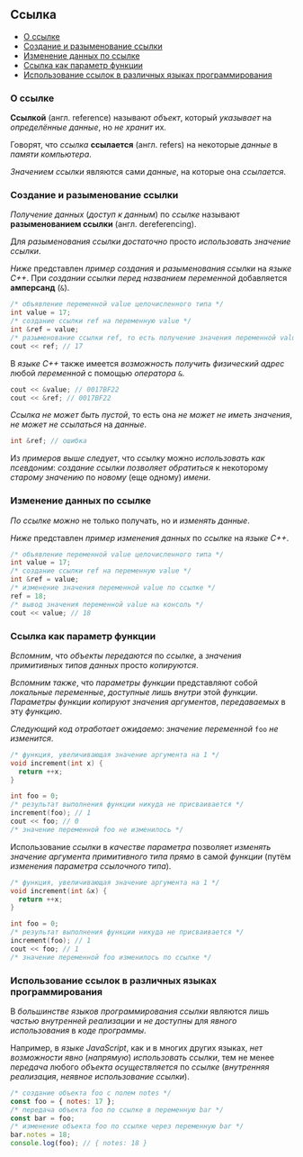 ## Ссылка
- [О ссылке](#о-ссылке)
- [Создание и разыменование ссылки](#создание-и-разыменование-ссылки)
- [Изменение данных по ссылке](#изменение-данных-по-ссылке)
- [Ссылка как параметр функции](#ссылка-как-параметр-функции)
- [Использование ссылок в различных языках программирования](#использование-ссылок-в-различных-языках-программирования)

### О ссылке

**Ссылкой** (англ. reference) называют *объект*, который *указывает* на *определённые данные*, но *не хранит* их.

Говорят, что *ссылка* **ссылается** (англ. refers) на некоторые *данные* в *памяти компьютера*.

*Значением ссылки* являются сами *данные*, на которые она *ссылается*.

### Создание и разыменование ссылки

*Получение данных* (*доступ к данным*) по *ссылке* называют **разыменованием ссылки** (англ. dereferencing).

Для *разыменования ссылки достаточно* просто *использовать значение ссылки*.

<!--
*Разыменование ссылки производится неявно* (*автоматически*): для *разыменования* достаточно вы
-->

*Ниже* представлен *пример создания* и *разыменования ссылки* на *языке C++*. При *создании ссылки* *перед названием переменной* добавляется **амперсанд** (`&`).
```cpp
/* объявление переменной value целочисленного типа */
int value = 17;
/* создание ссылки ref на переменную value */
int &ref = value;
/* разыменование ссылки ref, то есть получение значения переменной value, и вывод значения на консоль */
cout << ref; // 17
```

В *языке C++* также имеется *возможность получить физический адрес* любой *переменной* с помощью *оператора* `&`.
```cpp
cout << &value; // 0017BF22
cout << &ref; // 0017BF22
```


*Ссылка не может быть пустой*, то есть она *не может не иметь значения*, *не может не ссылаться* на *данные*.
```cpp
int &ref; // ошибка
```

Из *примеров выше следует*, что *ссылку* можно *использовать как псевдоним*: *создание ссылки позволяет обратиться* к некоторому *старому значению* по *новому* (еще одному) *имени*.


### Изменение данных по ссылке

*По ссылке можно* не только получать, но и *изменять данные*.

*Ниже* представлен *пример изменения данных* по *ссылке* на *языке C++*. 

```cpp
/* объявление переменной value целочисленного типа */
int value = 17;
/* создание ссылки ref на переменную value */
int &ref = value;
/* изменение значения переменной value по ссылке */
ref = 18;
/* вывод значения переменной value на консоль */
cout << value; // 18
```

### Ссылка как параметр функции

*Вспомним*, что *объекты передаются* по *ссылке*, а *значения примитивных типов данных* просто *копируются*.

*Вспомним также*, что *параметры функции* представляют собой *локальные переменные*, *доступные лишь внутри* этой *функции*. *Параметры функции копируют* *значения аргументов*, *передаваемых* в эту *функцию*.

*Следующий код отработает ожидаемо*: *значение переменной* `foo` *не изменится*.
```cpp
/* функция, увеличивающая значение аргумента на 1 */
void increment(int x) {
  return ++x;
}

int foo = 0;
/* результат выполнения функции никуда не присваивается */
increment(foo); // 1
cout << foo; // 0
/* значение переменной foo не изменилось */
```


Использование *ссылки* в *качестве параметра* позволяет *изменять значение аргумента примитивного типа прямо* в самой *функции* (путём *изменения параметра ссылочного типа*).
```cpp
/* функция, увеличивающая значение аргумента на 1 */
void increment(int &x) {
  return ++x;
}

int foo = 0;
/* результат выполнения функции никуда не присваивается */
increment(foo); // 1
cout << foo; // 1
/* значение переменной foo изменилось по ссылке */
```



### Использование ссылок в различных языках программирования

В *большинстве языков программирования ссылки* являются лишь *частью внутренней реализации* и *не доступны* для *явного использования* в *коде программы*.

Например, в *языке JavaScript*, как и в многих других языках, *нет возможности явно* (*напрямую*) *использовать ссылки*, тем не менее *передача* любого *объекта* *осуществляется* по *ссылке* (*внутренняя реализация*, *неявное использование ссылки*).
```js
/* создание объекта foo с полем notes */
const foo = { notes: 17 }; 
/* передача объекта foo по ссылке в переменную bar */
const bar = foo; 
/* изменение объекта foo по ссылке через переменную bar */
bar.notes = 18;
console.log(foo); // { notes: 18 }
```

